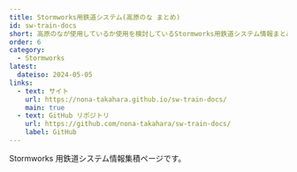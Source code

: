 ```yaml
---
title: Stormworks用鉄道システム(高原のな まとめ)
id: sw-train-docs
short: 高原のなが使用しているか使用を検討しているStormworks用鉄道システム情報まとめ
order: 6
category:
  - Stormworks
latest:
  dateiso: 2024-05-05
links:
  - text: サイト
    url: https://nona-takahara.github.io/sw-train-docs/
    main: true
  - text: GitHub リポジトリ
    url: https://github.com/nona-takahara/sw-train-docs/
    label: GitHub
---
```


Stormworks 用鉄道システム情報集積ページです。
